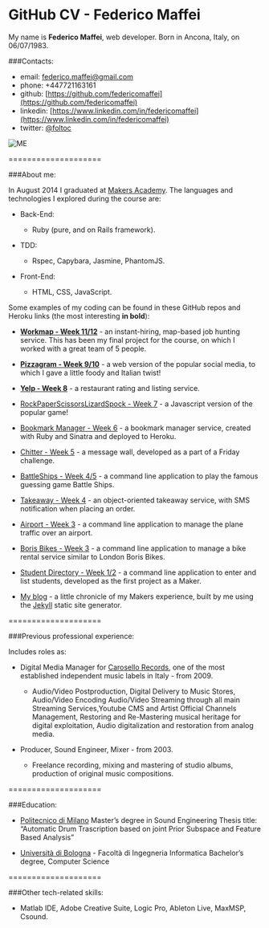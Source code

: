 GitHub CV - Federico Maffei
====================

My name is **Federico Maffei**, web developer. Born in Ancona, Italy, on 06/07/1983.

###Contacts:
- email: federico.maffei@gmail.com
- phone: +447721163161
- github: [https://github.com/federicomaffei](https://github.com/federicomaffei)
- linkedin: [https://www.linkedin.com/in/federicomaffei](https://www.linkedin.com/in/federicomaffei)
- twitter: [@foltoc](https://twitter.com/foltoc)

![ME](https://dl.dropboxusercontent.com/u/9315601/img/folto.png)

====================

###About me:

In August 2014 I graduated at [Makers Academy](http://www.makersacademy.com). The languages and technologies I explored during the course are:

* Back-End:

  * Ruby (pure, and on Rails framework).

* TDD:

  * Rspec, Capybara, Jasmine, PhantomJS.

* Front-End:

  * HTML, CSS, JavaScript.

Some examples of my coding can be found in these GitHub repos and Heroku links (the most interesting **in bold**):

* [**Workmap - Week 11/12**](https://github.com/federicomaffei/WorkMap) - an instant-hiring, map-based job hunting service. This has been my final project for the course, on which I worked with a great team of 5 people.

* [**Pizzagram - Week 9/10**](https://github.com/federicomaffei/instagram) - a web version of the popular social media, to which I gave a little foody and Italian twist!

* [**Yelp - Week 8**](https://github.com/federicomaffei/yelp) - a restaurant rating and listing service.

* [RockPaperScissorsLizardSpock - Week 7](https://github.com/federicomaffei/rockpaperscissors) - a Javascript version of the popular game!

* [Bookmark Manager - Week 6](https://github.com/federicomaffei/bookmark_manager) - a bookmark manager service, created with Ruby and Sinatra and deployed to Heroku.

* [Chitter - Week 5](https://github.com/federicomaffei/chitter) - a message wall, developed as a part of a Friday challenge.

* [BattleShips - Week 4/5](https://github.com/federicomaffei/battleships) - a command line application to play the famous guessing game Battle Ships.

* [Takeaway - Week 4](https://github.com/federicomaffei/takeaway) - an object-oriented takeaway service, with SMS notification when placing an order.

* [Airport - Week 3](https://github.com/federicomaffei/airport) - a command line application to manage the plane traffic over an airport.

* [Boris Bikes - Week 3](https://github.com/federicomaffei/boris_bikes) - a command line application to manage a bike rental service similar to London Boris Bikes.

* [Student Directory - Week 1/2](https://github.com/federicomaffei/My-Student-Directory) - a command line application to enter and list students, developed as the first project as a Maker.

* [My blog](http://federicomaffei.github.io) - a little chronicle of my Makers experience, built by me using the [Jekyll](http://jekyllrb.com) static site generator.

====================

###Previous professional experience:

Includes roles as:

* Digital Media Manager for [Carosello Records](http://www.carosellorecords.com), one of the most established independent music labels in Italy - from 2009.
  * Audio/Video Postproduction, Digital Delivery to Music Stores, Audio/Video Encoding Audio/Video Streaming through all main Streaming Services,Youtube CMS and Artist Official Channels Management, Restoring and Re-Mastering musical heritage for digital exploitation, Audio digitalization and restoration from analog media.

* Producer, Sound Engineer, Mixer - from 2003.
  * Freelance recording, mixing and mastering of studio albums, production of original music compositions.

====================

###Education:

* [Politecnico di Milano](http://www.polimi.it/)
Master’s degree in Sound Engineering
Thesis title: “Automatic Drum Trascription based on joint Prior Subspace and Feature Based Analysis”

* [Università di Bologna](http://www.unibo.it/) - Facoltà di Ingegneria Informatica
Bachelor’s degree, Computer Science

====================

###Other tech-related skills:

* Matlab IDE, Adobe Creative Suite, Logic Pro, Ableton Live, MaxMSP, Csound.